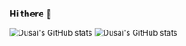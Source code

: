 ### Hi there 👋

<!--
**xuanjieWang/xuanjieWang** is a ✨ _special_ ✨ repository because its `README.md` (this file) appears on your GitHub profile.

Here are some ideas to get you started:

- 🔭 I’m currently working on ...
- 🌱 I’m currently learning ...
- 👯 I’m looking to collaborate on ...
- 🤔 I’m looking for help with ...
- 💬 Ask me about ...
- 📫 How to reach me: ...
- 😄 Pronouns: ...
- ⚡ Fun fact: ...

-->
![Dusai's GitHub stats](https://github-readme-stats.vercel.app/api?username=stacklens)  ![Dusai's GitHub stats](https://github-readme-stats.vercel.app/api?username=stacklens&show_icons=true&theme=radical)
